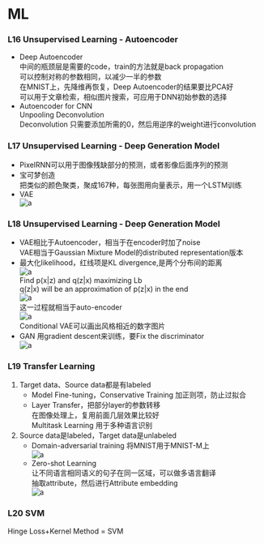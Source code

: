 # ML  
### L16 Unsupervised Learning - Autoencoder  
- Deep Autoencoder  
中间的瓶颈层是需要的code，train的方法就是back propagation  
可以控制对称的参数相同，以减少一半的参数  
在MNIST上，先降维再恢复，Deep Autoencoder的结果要比PCA好  
可以用于文章检索，相似图片搜索，可应用于DNN初始参数的选择  
- Autoencoder for CNN  
Unpooling Deconvolution  
Deconvolution 只需要添加所需的0，然后用逆序的weight进行convolution  

### L17 Unsupervised Learning - Deep Generation Model  
- PixelRNN可以用于图像残缺部分的预测，或者影像后面序列的预测  
- 宝可梦创造  
把类似的颜色聚类，聚成167种，每张图用向量表示，用一个LSTM训练  
- VAE  
![a](http://or2urvelu.bkt.clouddn.com/L17-1.png)  

### L18 Unsupervised Learning - Deep Generation Model  
- VAE相比于Autoencoder，相当于在encoder时加了noise  
VAE相当于Gaussian Mixture Model的distributed representation版本  
- 最大化likelihood，红线项是KL divergence,是两个分布间的距离  
![a](http://or2urvelu.bkt.clouddn.com/L18-1.png)  
Find p(x|z) and q(z|x) maximizing Lb  
q(z|x) will be an approximation of p(z|x) in the end  
![a](http://or2urvelu.bkt.clouddn.com/L18-2.png)  
这一过程就相当于auto-encoder  
![a](http://or2urvelu.bkt.clouddn.com/L18-3.png)  
Conditional VAE可以画出风格相近的数字图片  
- GAN  用gradient descent来训练，要Fix the discriminator  
![a](http://or2urvelu.bkt.clouddn.com/L18-4.png)  

### L19 Transfer Learning  
1. Target data、Source data都是有labeled
    - Model Fine-tuning，Conservative Training 加正则项，防止过拟合  
    - Layer Transfer，把部分layer的参数转移  
    在图像处理上，复用前面几层效果比较好  
    Multitask Learning 用于多种语言识别  
2. Source data是labeled，Target data是unlabeled  
    - Domain-adversarial training  将MNIST用于MNIST-M上  
    ![a](http://or2urvelu.bkt.clouddn.com/L19-1.png)  
    - Zero-shot Learning  
    让不同语言相同语义的句子在同一区域，可以做多语言翻译  
    抽取attribute，然后进行Attribute embedding  
    ![a](http://or2urvelu.bkt.clouddn.com/L19-2.png)  

### L20 SVM  
Hinge Loss+Kernel Method = SVM  















